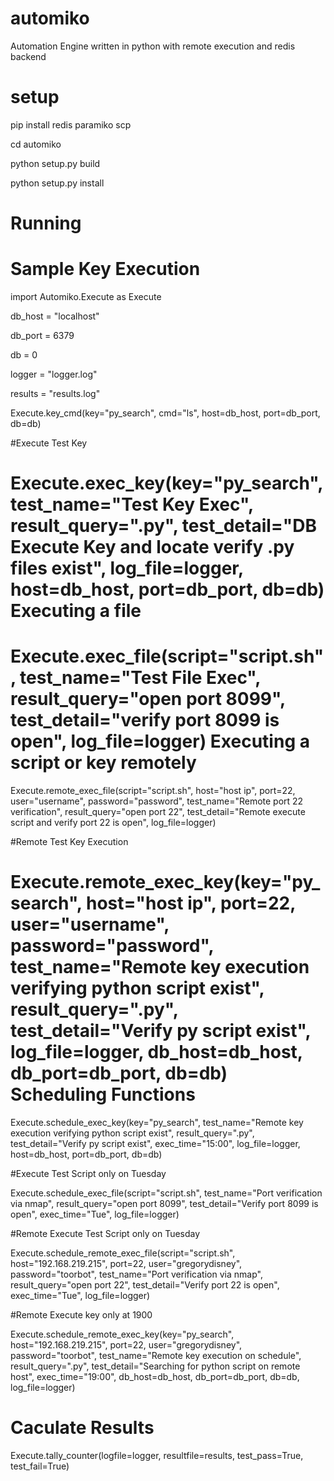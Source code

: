 automiko
========

Automation Engine written in python with remote execution and redis backend

setup
========
pip install redis paramiko scp


cd automiko 


python setup.py build


python setup.py install

Running
========

Sample Key Execution
========

import Automiko.Execute as Execute

db_host = "localhost"

db_port = 6379

db = 0

logger = "logger.log"

results = "results.log"


Execute.key_cmd(key="py_search",
                cmd="ls",
                host=db_host,
                port=db_port,
                db=db)

#Execute Test Key

Execute.exec_key(key="py_search",
                 test_name="Test Key Exec",
                 result_query=".py",
                 test_detail="DB Execute Key and locate verify .py files exist",
                 log_file=logger,
                 host=db_host,
                 port=db_port,
                 db=db)
Executing a file
========
Execute.exec_file(script="script.sh",
                  test_name="Test File Exec",
                  result_query="open port 8099",
                  test_detail="verify port 8099 is open",
                  log_file=logger)
Executing a script or key remotely
========
Execute.remote_exec_file(script="script.sh",
                         host="host ip",
                         port=22,
                         user="username",
                         password="password",
                         test_name="Remote port 22 verification",
                         result_query="open port 22",
                         test_detail="Remote execute script and verify port 22 is open",
                         log_file=logger)

#Remote Test Key Execution

Execute.remote_exec_key(key="py_search",
                        host="host ip",
                        port=22,
                        user="username",
                        password="password",
                        test_name="Remote key execution verifying python script exist",
                        result_query=".py",
                        test_detail="Verify py script exist",
                        log_file=logger,
                        db_host=db_host,
                        db_port=db_port,
                        db=db)
Scheduling Functions
========
Execute.schedule_exec_key(key="py_search",
                        test_name="Remote key execution verifying python script exist",
                        result_query=".py",
                        test_detail="Verify py script exist",
                        exec_time="15:00",
                        log_file=logger,
                        host=db_host,
                        port=db_port,
                        db=db)

#Execute Test Script only on Tuesday

Execute.schedule_exec_file(script="script.sh",
                           test_name="Port verification via nmap",
                           result_query="open port 8099",
                           test_detail="Verify port 8099 is open",
                           exec_time="Tue",
                           log_file=logger)

#Remote Execute Test Script only on Tuesday

Execute.schedule_remote_exec_file(script="script.sh",
                                  host="192.168.219.215",
                                  port=22,
                                  user="gregorydisney",
                                  password="toorbot",
                                  test_name="Port verification via nmap",
                                  result_query="open port 22",
                                  test_detail="Verify port 22 is open",
                                  exec_time="Tue",
                                  log_file=logger)

#Remote Execute key only at 1900

Execute.schedule_remote_exec_key(key="py_search",
                                 host="192.168.219.215",
                                 port=22,
                                 user="gregorydisney",
                                 password="toorbot",
                                 test_name="Remote key execution on schedule",
                                 result_query=".py",
                                 test_detail="Searching for python script on remote host",
                                 exec_time="19:00",
                                 db_host=db_host,
                                 db_port=db_port,
                                 db=db,
                                 log_file=logger)

Caculate Results 
========
Execute.tally_counter(logfile=logger,
                      resultfile=results,
                      test_pass=True,
                      test_fail=True)
